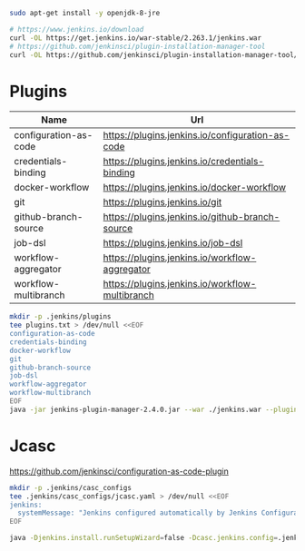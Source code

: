 ```sh
sudo apt-get install -y openjdk-8-jre
```

```sh
# https://www.jenkins.io/download
curl -OL https://get.jenkins.io/war-stable/2.263.1/jenkins.war
# https://github.com/jenkinsci/plugin-installation-manager-tool
curl -OL https://github.com/jenkinsci/plugin-installation-manager-tool/releases/download/2.4.0/jenkins-plugin-manager-2.4.0.jar
```

# Plugins
| Name | Url |
| --- | --- |
| configuration-as-code | https://plugins.jenkins.io/configuration-as-code |
| credentials-binding | https://plugins.jenkins.io/credentials-binding |
| docker-workflow | https://plugins.jenkins.io/docker-workflow |
| git | https://plugins.jenkins.io/git |
| github-branch-source | https://plugins.jenkins.io/github-branch-source |
| job-dsl | https://plugins.jenkins.io/job-dsl |
| workflow-aggregator | https://plugins.jenkins.io/workflow-aggregator |
| workflow-multibranch | https://plugins.jenkins.io/workflow-multibranch |

```sh
mkdir -p .jenkins/plugins
tee plugins.txt > /dev/null <<EOF
configuration-as-code
credentials-binding
docker-workflow
git
github-branch-source
job-dsl
workflow-aggregator
workflow-multibranch
EOF
java -jar jenkins-plugin-manager-2.4.0.jar --war ./jenkins.war --plugin-file plugins.txt -d .jenkins/plugins # install plugins
```

# Jcasc
https://github.com/jenkinsci/configuration-as-code-plugin

```sh
mkdir -p .jenkins/casc_configs
tee .jenkins/casc_configs/jcasc.yaml > /dev/null <<EOF
jenkins:
  systemMessage: "Jenkins configured automatically by Jenkins Configuration as Code plugin\n\n"
EOF
```

```sh
java -Djenkins.install.runSetupWizard=false -Dcasc.jenkins.config=.jenkins/casc_configs/jcasc.yaml -jar jenkins.war # run jenkins
```
